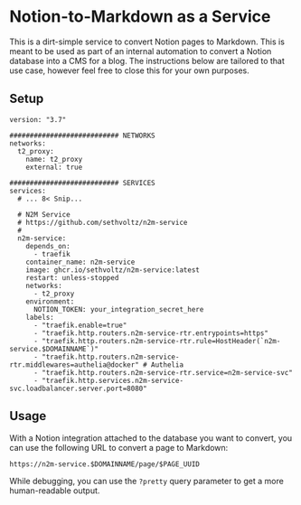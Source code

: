 # Notion-to-Markdown as a Service

This is a dirt-simple service to convert Notion pages to Markdown. This is meant to be used as part of an internal automation to convert a Notion database into a CMS for a blog. The instructions below are tailored to that use case, however feel free to close this for your own purposes.

## Setup

```docker-compose
version: "3.7"

########################### NETWORKS
networks:
  t2_proxy:
    name: t2_proxy
    external: true

########################### SERVICES
services:
  # ... 8< Snip...

  # N2M Service
  # https://github.com/sethvoltz/n2m-service
  #
  n2m-service:
    depends_on:
      - traefik
    container_name: n2m-service
    image: ghcr.io/sethvoltz/n2m-service:latest
    restart: unless-stopped
    networks:
      - t2_proxy
    environment:
      NOTION_TOKEN: your_integration_secret_here
    labels:
      - "traefik.enable=true"
      - "traefik.http.routers.n2m-service-rtr.entrypoints=https"
      - "traefik.http.routers.n2m-service-rtr.rule=HostHeader(`n2m-service.$DOMAINNAME`)"
      - "traefik.http.routers.n2m-service-rtr.middlewares=authelia@docker" # Authelia
      - "traefik.http.routers.n2m-service-rtr.service=n2m-service-svc"
      - "traefik.http.services.n2m-service-svc.loadbalancer.server.port=8080"
```

## Usage

With a Notion integration attached to the database you want to convert, you can use the following URL to convert a page to Markdown:

`https://n2m-service.$DOMAINNAME/page/$PAGE_UUID`

While debugging, you can use the `?pretty` query parameter to get a more human-readable output.
